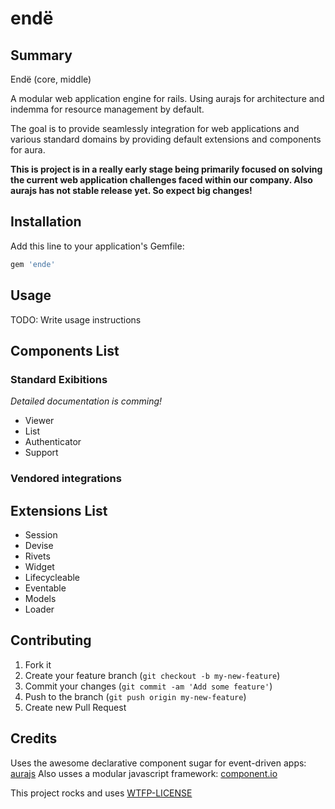 
endë
====

Summary
-------

Endë (core, middle)

A modular web application engine for rails. Using aurajs for architecture and indemma for resource management by default.

The goal is to provide seamlessly integration for web applications and various standard domains by providing default extensions and components for aura.

**This is project is in a really early stage being primarily focused on solving the current web application challenges faced within our company.
Also aurajs has not stable release yet. So expect big changes!**

Installation
------------

Add this line to your application's Gemfile:

```ruby
gem 'ende'
```

Usage
-----

TODO: Write usage instructions

Components List
---------------

### Standard Exibitions

_Detailed documentation is comming!_

- Viewer
- List
- Authenticator
- Support

<!---
 Heitor do futuro não se esqueça de mencionar a integração do
 component.io com o requirejs
-->

### Vendored integrations


Extensions List
---------------

- Session
 - Devise
- Rivets
- Widget
 - Lifecycleable
 - Eventable
- Models
- Loader

Contributing
------------

1. Fork it
2. Create your feature branch (`git checkout -b my-new-feature`)
3. Commit your changes (`git commit -am 'Add some feature'`)
4. Push to the branch (`git push origin my-new-feature`)
5. Create new Pull Request


Credits
-------

Uses the awesome declarative component sugar for event-driven apps: [aurajs](http://aurajs.com)
Also usses a modular javascript framework: [component.io](http://component.io)




This project rocks and uses [WTFP-LICENSE](http://www.wtfpl.net)

